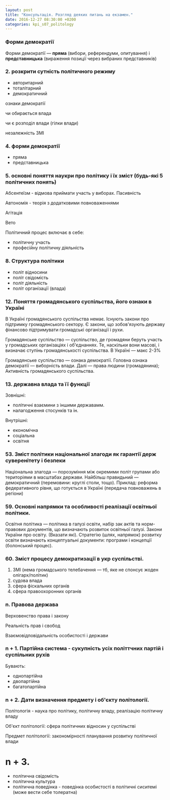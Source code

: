 ```yaml
---
layout: post
title: "Консультація. Розгляд деяких питань на екзамен."
date: 2016-12-27 08:30:00 +0200
categories: kpi_s07_politology
---
```


### Форми демократії

Форми демократії — **пряма** (вибори, референдуми, опитування) і **представницька** (вираження позиції через вибраних представників)

### 2. розкрити сутність політичного режиму

* авторитарний
* тоталітарний
* демократичний

ознаки демократії

чи обирається влада

чи є розподіл влади (гілки влади)

незалежність ЗМІ


### 4. форми демократії

* пряма 
* представницька 


### 5. основні поняття наукри про політику і їх зміст (будь-які 5 політичних понять)

Абсентеїзм - відмова приймати участь у виборах. Пасивність

Автономія - теорія з додатковими повноваженнями

Агітація 

Вето


Політичний процес включає в себе:
* політичну участь
* професійну політичну діяльність

### 8. Структура політики 

- політ відносини
- політ свідомість
- політ діяльність
- політ організації (влада)

### 12. Поняття громадянського суспільства, його ознаки в Україні

В Україні громадянського суспільства немає. Існують закони про підтримку громадянського сектору. Є закони, що зобов'язують державу фінансово підтримувати громадські організації і рухи.

Громадянське суспільство — суспільство, де громадяни беруть участь у громадських організаціях і об'єднаннях. Те, наскільки вони масові, і визначає ступінь громадянськості суспільства. В Україні — макс 2-3%

Громадянське суспільство — ознака демократії. Головна ознака демократії — виборність влади. Далі — права людини (громадянина); Активність громадянського суспільства.


### 13. державна влада та її функції

Зовнішні:
* політичні взаємини з іншими державамм.
* налагодження стосунків та ін.

Внутрішні:
* економічна
* соціальна
* освітня

### 53. Зміст політики національної злагоди як гарантії держ суверенітету і безпеки

Національна злагода — порозуміння між окремими політ групами або територіями в масштабах держави. Найбільш правидьний — демократичний (перемовини: круглі столи, тощо). Приклад: реформа федеративного рівня, що готується в Україні (передача повноважень в регіони)

### 59. Основні напрямки та особливості реалізації освітньої політики.

Освітня політика — політика в галузі освіти, набір зак актів та норм-правових документів, що визначають розвиток освітньої галузі. Закони України про освіту. (Вказати які). Стратегію (шлях, напрямок) розвитку освіти визначають концептуальні документи: програми і концепції (болонський процес).

### 60. Зміст процесу демократизації в укр суспільстві.

1. ЗМІ (нема громадського телебачення — тб, яке не спонсує жоден олігарх/політик)
2. судова влада
3. сфера фіскальних органів
4. сфера правоохоронних органів



### n. Правова держава

Верховенство права і закону

Реальність прав і свобод

Взаємовідповідальність особистості і держави


### n + 1. Партійна система - сукупність усіх політтчних партій і суспільних рухів

Бувають:
* однопартійна
* двопартійна
* багатопартійна


### n + 2. Дати визначення предмету і об'єкту політології.

Політологія - наука про політику, політичну владу, реалізацію політичну владу

Об'єкт політології: сфера політичних відносин у суспільстві

Предмет політології: закономірності планування розвитку політичної влади


# n + 3. 
* політична свідомість
* політична культура
* політична поведінка - поведінка особистості в політичні сиситемі (може вести себе толератна)
